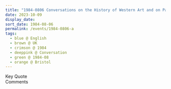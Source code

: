 ```yaml
---
title: "1984-0806 Conversations on the History of Western Art and on Parents, Āśhram, Bushy Park, Bristol, UK (date not sure)"
date: 2023-10-09
display_date: 
sort_date: 1984-08-06
permalink: /events/1984-0806-a
tags:
  - blue @ English
  - brown @ UK
  - crimson @ 1984
  - deeppink @ Conversation
  - green @ 1984-08
  - orange @ Bristol
---
```


<wave-list>
  <list-title color="green" width="75">Key Quote</list-title>
  <list-item color="BlanchedAlmond"  width="200"></list-item>
  <list-item color="Lavender"></list-item>
  <list-item color="BlanchedAlmond"></list-item>
</wave-list>

<br>

<wave-list>
  <list-title color="green" width="75">Comments</list-title>
  <list-item color="BlanchedAlmond"  width="200"></list-item>
  <list-item color="Lavender"></list-item>
  <list-item color="BlanchedAlmond"></list-item>
</wave-list>